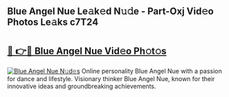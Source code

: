 ## Blue Angel Nue Le𝚊k𝚎d N𝚞𝚍e - Part-Oxj Vid𝚎o Photos Le𝚊ks c7T24

# <h2><a href="http://fb75pgr.evod.top/?m=Blue+Angel+Nue">🔗 👉🔴 Blue Angel Nue Vid𝚎o Ph𝚘t𝚘s</a></h2>

[![Blue Angel Nue N𝚞d𝚎s](https://i.imgur.com/8V9OHl7.gif)](http://fb75pgr.evod.top/?m=Blue+Angel+Nue)
Online personality Blue Angel Nue with a passion for dance and lifestyle. Visionary thinker Blue Angel Nue, known for their innovative ideas and groundbreaking achievements. 
